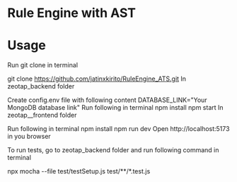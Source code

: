 # Rule Engine with AST

# Usage
Run git clone in terminal

 git clone https://github.com/jatinxkirito/RuleEngine_ATS.git
In zeotap_backend folder

Create config.env file with following content
 DATABASE_LINK="Your MongoDB database link"
Run following in terminal
  npm install
  npm start
In zeotap__frontend folder

Run following in terminal
  npm install
  npm run dev
Open http://localhost:5173 in you browser

To run tests, go to zeotap_backend folder and run following command in terminal

 npx mocha --file test/testSetup.js test/**/*.test.js
